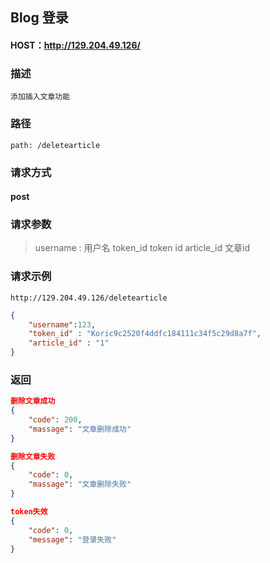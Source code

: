 ## Blog 登录



#### HOST：http://129.204.49.126/

### 描述
`添加插入文章功能`

### 路径
`path: /deletearticle`

### 请求方式
#### post

### 请求参数
> username : 用户名
>token_id  token id
>article_id 文章id

### 请求示例
`http://129.204.49.126/deletearticle`
```json
{
    "username":123,
    "token_id" : "Koric9c2520f4ddfc184111c34f5c29d8a7f",
    "article_id" : "1"
}
```

### 返回

```json
删除文章成功
{
    "code": 200, 
    "massage": "文章删除成功"
}
```
```json
删除文章失败
{
    "code": 0, 
    "massage": "文章删除失败"
}
```

```json
token失效
{
    "code": 0,
    "message": "登录失败"
}
```
